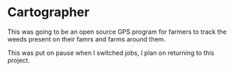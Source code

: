 # Cartographer
This was going to be an open source GPS program for farmers to track the weeds present on their famrs and farms around them.

This was put on pause when I switched jobs, I plan on returning to this project. 
